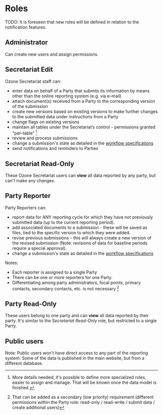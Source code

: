 # Roles

TODO: It is foreseen that new roles will be defined in relation to the notification features.

## Administrator

Can create new users and assign permissions.

## Secretariat Edit

Ozone Secretariat staff can:

* enter data on behalf of a Party that submits its information by means other than the online reporting system (e.g. via e-mail)
* attach document(s) received from a Party to the corresponding version of the submission
* create new versions based on existing versions to make further changes to the submitted data under instructions from a Party
* change flags on existing versions
* maintain all tables under the Secretariat’s control - permissions granted "per-table" [^TODO1]
* review and process submissions
* change a submission's state as detailed in the [workflow specifications](workflow.md)
* send notifications and reminders to Parties

[^TODO1]: More details needed, it's possible to define more specialized roles, easier to assign and manage. That will be known once the data model is finished.

## Secretariat Read-Only

These Ozone Secretariat users can **view** all data reported by any party, but can't make any changes.

## Party Reporter

Party Reporters can:
* report data for ANY reporting cycle for which they have not previously submitted data (up to the current reporting period).
* add associated documents to a submission - these will be saved as files, tied to the specific version to which they were added.
* revise previous submissions - this will always create a new version of the revised submission (Note: revisions of data for baseline periods require a special approval).
* change a submission's state as detailed in the [workflow specifications](workflow.md)

Notes:

* Each reporter is assigned to a single Party
* There can be one or more reporters for one Party.
* Differentiating among party administrators, focal points, primary contacts, secondary contacts, etc. is not necessary [^TODO2]

[^TODO2]: That can be added as a secondary (low priority) requirement (different permissions within the Party role: read-only / read-write / submit data / create additional users)

## Party Read-Only

These users belong to one party and can **view** all data reported by their party. It's similar to the _Secretariat Read-Only_ role, but restricted to a single Party.

## Public users

Note: Public users won't have direct access to any part of the reporting system. Some of the data is published in the main website, but from a different database.
